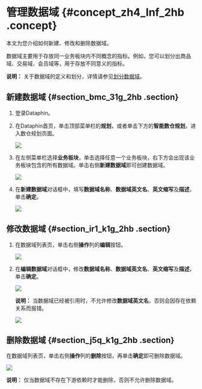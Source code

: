 # 管理数据域 {#concept_zh4_lnf_2hb .concept}

本文为您介绍如何新建、修改和删除数据域。

数据域主要用于存放同一业务板块内不同概念的指标。例如，您可以划分出商品域、交易域、会员域等，用于存放不同意义的指标。

**说明：** 关于数据域的定义和划分，详情请参见[划分数据域](../../../../cn.zh-CN/使用教程/构建与优化数据仓库/业务调研/划分数据域.md#)。

## 新建数据域 {#section_bmc_31g_2hb .section}

1.  登录Dataphin。
2.  在Dataphin首页，单击顶部菜单栏的**规划**，或者单击下方的**智能数仓规划**，进入数仓规划页面。

    ![](http://static-aliyun-doc.oss-cn-hangzhou.aliyuncs.com/assets/img/148397/156134659341387_zh-CN.png)

3.  在左侧菜单栏选择**业务板块**，单击选择任意一个业务板块，右下方会出现该业务板块包含的所有数据域。单击右侧**新建数据域**即可创建数据域。

    ![](http://static-aliyun-doc.oss-cn-hangzhou.aliyuncs.com/assets/img/148399/156134659341399_zh-CN.png)

4.  在**新建数据域**对话框中，填写**数据域名称**、**数据域英文名**、**英文缩写**及**描述**，单击**确定**。

    ![](http://static-aliyun-doc.oss-cn-hangzhou.aliyuncs.com/assets/img/148399/156134659441400_zh-CN.png)


## 修改数据域 {#section_ir1_k1g_2hb .section}

1.  在数据域列表页，单击右侧**操作**列的**编辑**按钮。

    ![](http://static-aliyun-doc.oss-cn-hangzhou.aliyuncs.com/assets/img/148399/156134659441407_zh-CN.png)

2.  在**编辑数据域**对话框中，修改**数据域名称**、**数据域英文名**、**英文缩写**及**描述**，单击**确定**。

    ![](http://static-aliyun-doc.oss-cn-hangzhou.aliyuncs.com/assets/img/148399/156134659441408_zh-CN.png)

    **说明：** 当数据域已经被引用时，不允许修改**数据域英文名**，否则会因存在依赖关系而报错。

    ![](http://static-aliyun-doc.oss-cn-hangzhou.aliyuncs.com/assets/img/148399/156134659441411_zh-CN.png)


## 删除数据域 {#section_j5q_k1g_2hb .section}

在数据域列表页，单击右侧**操作**列的**删除**按钮，再单击**确定**即可删除数据域。

![](http://static-aliyun-doc.oss-cn-hangzhou.aliyuncs.com/assets/img/148399/156134659441412_zh-CN.png)

**说明：** 仅当数据域不存在下游依赖时才能删除，否则不允许删除数据域。

